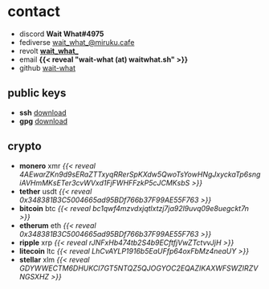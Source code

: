 # contact

- discord **Wait What#4975**
- fediverse [wait_what_@miruku.cafe](https://miruku.cafe/@wait_what_)
- revolt [**wait_what_**](https://revolt.chat)
- email **{{< reveal "wa​it-wh​at (аt) wаi​twh​at.sh" >}}**
- github [wait-what](https://github.com/wait-what)

## public keys
- **ssh** [download](/contact/waitwhat.sh_authorized_keys.txt)
- **gpg** [download](/contact/waitwhat.sh_pgp_pubkey.txt)

## crypto

- **monero** xmr _{{< reveal 4AEwarZKn9d9sERaZTTxyqRRerSpKXdw5QwoTsYowHNgJxyckaTp6sngiAVHmMKsETer3cvWVxd1FjFWHFFzkP5cJCMKsbS >}}_
- **tether** usdt _{{< reveal 0x348381B3C5004665ad95BDf766b37F99AE55F763 >}}_
- **bitcoin** btc _{{< reveal bc1qwf4mzvdxjqtlxtzj7ja92l9uvq09e8uegckt7n >}}_
- **etherum** eth _{{< reveal 0x348381B3C5004665ad95BDf766b37F99AE55F763 >}}_
- **ripple** xrp _{{< reveal rJNFxHb474tb2S4b9ECftfjVwZTctvvJjH >}}_
- **litecoin** ltc _{{< reveal LhCvAYLP1916b5EaUFfp64oxFbMz4neaUY >}}_
- **stellar** xlm _{{< reveal GDYWWECTM6DHUKCI7GT5NTQZ5QJOGYOC2EQAZIKAXWFSWZIRZVNGSXHZ >}}_
